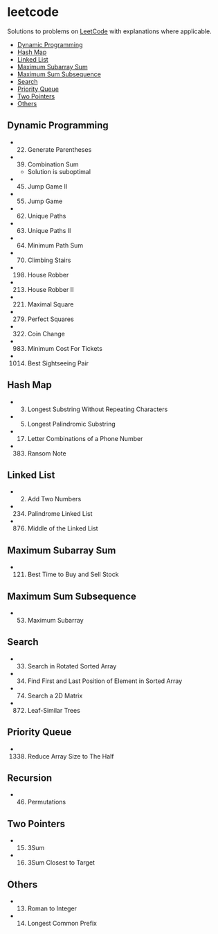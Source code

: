 # leetcode

Solutions to problems on [LeetCode](https://leetcode.com/) with explanations where applicable.

- [Dynamic Programming](#dynamic-programming)
- [Hash Map](#hash-map)
- [Linked List](#linked-list)
- [Maximum Subarray Sum](#maximum-subarray-sum)
- [Maximum Sum Subsequence](#maximum-sum-subsequence)
- [Search](#search)
- [Priority Queue](#priority-queue)
- [Two Pointers](#two-pointers)
- [Others](#others)

## Dynamic Programming

- 22. Generate Parentheses
- 39. Combination Sum
  - Solution is suboptimal
- 45. Jump Game II
- 55. Jump Game
- 62. Unique Paths
- 63. Unique Paths II
- 64. Minimum Path Sum
- 70. Climbing Stairs
- 198. House Robber
- 213. House Robber II
- 221. Maximal Square
- 279. Perfect Squares
- 322. Coin Change
- 983. Minimum Cost For Tickets
- 1014. Best Sightseeing Pair

## Hash Map

- 3. Longest Substring Without Repeating Characters
- 5. Longest Palindromic Substring
- 17. Letter Combinations of a Phone Number
- 383. Ransom Note

## Linked List

- 2. Add Two Numbers
- 234. Palindrome Linked List
- 876. Middle of the Linked List

## Maximum Subarray Sum

- 121. Best Time to Buy and Sell Stock

## Maximum Sum Subsequence

- 53. Maximum Subarray

## Search

- 33. Search in Rotated Sorted Array
- 34. Find First and Last Position of Element in Sorted Array
- 74. Search a 2D Matrix
- 872. Leaf-Similar Trees

## Priority Queue

- 1338. Reduce Array Size to The Half

## Recursion

- 46. Permutations

## Two Pointers

- 15. 3Sum
- 16. 3Sum Closest to Target

## Others

- 13. Roman to Integer
- 14. Longest Common Prefix
